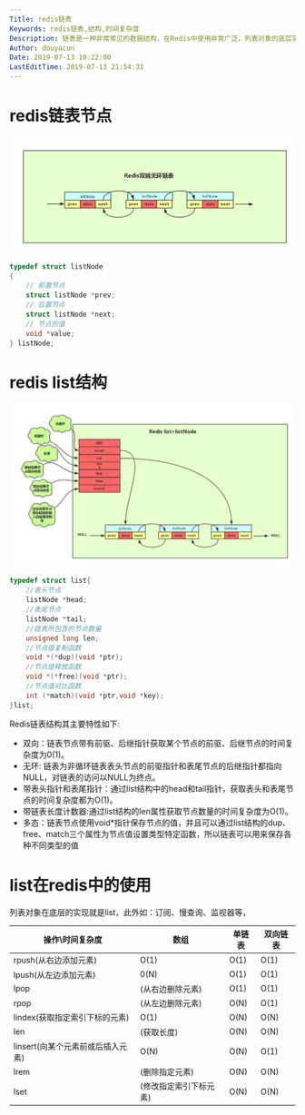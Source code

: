 ```yaml
---
Title: redis链表
Keywords: redis链表,结构,时间复杂度
Description: 链表是一种非常常见的数据结构，在Redis中使用非常广泛，列表对象的底层实现之一就是链表。其它如慢查询，发布订阅，监视器等功能也用到了链表
Author: douyacun
Date: 2019-07-13 10:22:00
LastEditTime: 2019-07-13 21:54:33
---
```


# redis链表节点

![](./assert/redis-list-node.jpg)

```c
typedef struct listNode
{ 
    // 前置节点 
    struct listNode *prev; 
    // 后置节点 
    struct listNode *next; 
    // 节点的值 
    void *value; 
} listNode;
```

# redis list结构
![](./assert/redis-list.jpg)
```c
typedef struct list{
    //表头节点
    listNode *head;
    //表尾节点
    listNode *tail;
    //链表所包含的节点数量
    unsigned long len;
    //节点值复制函数
    void *(*dup)(void *ptr);
    //节点值释放函数
    void *(*free)(void *ptr);
    //节点值对比函数
    int (*match)(void *ptr,void *key);
}list;
```
Redis链表结构其主要特性如下:
- 双向：链表节点带有前驱、后继指针获取某个节点的前驱、后继节点的时间复杂度为0(1)。
- 无环: 链表为非循环链表表头节点的前驱指针和表尾节点的后继指针都指向NULL，对链表的访问以NULL为终点。
- 带表头指针和表尾指针：通过list结构中的head和tail指针，获取表头和表尾节点的时间复杂度都为O(1)。
- 带链表长度计数器:通过list结构的len属性获取节点数量的时间复杂度为O(1)。
- 多态：链表节点使用void*指针保存节点的值，并且可以通过list结构的dup、free、match三个属性为节点值设置类型特定函数，所以链表可以用来保存各种不同类型的值

# list在redis中的使用
列表对象在底层的实现就是list，此外如：订阅、慢查询、监视器等，

|操作\时间复杂度|数组|单链表|双向链表|
|--|--|--|--|
|rpush(从右边添加元素)|O(1)|O(1)|O(1)|
|lpush(从左边添加元素)|0(N)|O(1)|O(1)|
|lpop|(从右边删除元素)|O(1)|O(1)|O(1)|
|rpop|(从左边删除元素)|O(N)|O(1)|O(1)|
|lindex(获取指定索引下标的元素)|O(1)|O(N)|O(N)|
|len|(获取长度)|O(N)|O(N)|O(1)|
|linsert(向某个元素前或后插入元素)|O(N)|O(N)|O(1)|
|lrem|(删除指定元素)|O(N)|O(N)|O(N)|
|lset|(修改指定索引下标元素)|O(N)|O(N)|O(N)|

